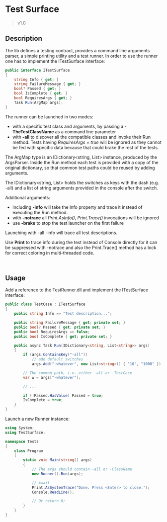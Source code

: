 ﻿
# Test Surface

> v1.0

## Description

The lib defines a testing contract, provides a command line arguments parser, a simple printing utility
and a test runner. In order to use the runner one has to implement the ITestSurface interface:

```csharp
public interface ITestSurface
{
	string Info { get; }
	string FailureMessage { get; }
	bool? Passed { get; }
	bool IsComplete { get; }
	bool RequiresArgs { get; }
	Task Run(ArgMap args);
}
``` 

The runner can be launched in two modes:

- with a specific test class and arguments, by passing a **-TheTestClassName** as a command line parameter
- with **-all** to discover all the compatible classes and invoke their Run method.
  Tests having *RequiresArgs = true* will be ignored as they cannot be fed with specific data
  because that could brake the rest of the tests. 

The ArgMap type is an IDictionary<string, List<string>> instance, produced by the ArgsParser. 
Inside the Run method each test is provided with a copy of the original dictionary, so that common test paths 
could be reused by adding arguments. 

The IDictionary<string, List<string>> holds the switches as keys with the dash (e.g. -all) and a list of
string arguments provided in the console after the switch.

Additional arguments:

- including **-info** will take the Info property and trace it instead of executing the Run method.
- with **-notrace** all *Print.AsInfo()*, *Print.Trace()* invocations will be ignored
- use **-brake** to stop the test launcher on the first failure

Launching with -all -info will trace all test descriptions. 

Use **Print** to trace info during the test instead of Console directly for it can be suppressed
with -notrace and also the Print.Trace() method has a lock for correct coloring in multi-threaded code. 

<br>

 
## Usage

Add a reference to the TestRunner.dll and implement the ITestSurface interface:
```csharp
public class TestCase : ITestSurface
{
	public string Info => "Test description...";

	public string FailureMessage { get; private set; }
	public bool? Passed { get; private set; }
	public bool RequiresArgs => false;
	public bool IsComplete { get; private set; }

	public async Task Run(IDictionary<string, List<string>> args)
	{
		if (args.ContainsKey("-all"))
			// add default switches 
			args.Add("-whatever", new List<string>() { "10", "1000" });

		// The common path, i.e. either -all or -TestCase
		var w = args["-whatever"];

		// ...

		if (!Passed.HasValue) Passed = true;
		IsComplete = true;
	}
}
```


Launch a new Runner instance:


```csharp
using System;
using TestSurface;

namespace Tests
{
	class Program
	{
		static void Main(string[] args)
		{
			// The args should contain -all or -ClassName
			new Runner().Run(args);

			// Await
			Print.AsSystemTrace("Done. Press <Enter> to close.");
			Console.ReadLine();

			// Or return 0;
		}
	}
}
```

